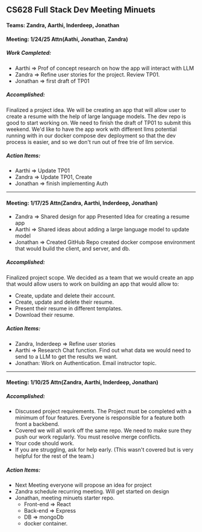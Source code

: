 ## CS628 Full Stack Dev Meeting Minuets
#### Teams: Zandra, Aarthi, Inderdeep, Jonathan

#### Meeting: 1/24/25 Attn(Aathi, Jonathan, Zandra)
##### Work Completed:
  - Aarthi => Prof of concept research on how the app will interact with LLM
  - Zandra => Refine user stories for the project. Review TP01.
  - Jonathan => first draft of TP01
##### Accomplished: 
Finalized a project idea. We will be creating an app that will allow user to create a resume with the help of large language 
models. The dev repo is good to start working on. We need to finish the draft of TP01 to submit this weekend. We'd like to 
have the app work with different llms potential running with in our docker compose dev deployment so that the dev process 
is easier, and so we don't run out of free trie of llm service. 

##### *Action Items*:
  - Aarthi => Update TP01
  - Zandra => Update TP01, Create 
  - Jonathan => finish implementing Auth
____ 
#### Meeting: 1/17/25 Attn(Zandra, Aarthi, Inderdeep, Jonathan)
  - Zandra => Shared design for app Presented Idea for creating a resume app
  - Aarthi => Shared ideas about adding a large language model to update model
  - Jonathan => Created GitHub Repo created docker compose environment that would build the client, and server, and db.

##### Accomplished:
Finalized project scope. We decided as a team that we would create an app that would allow users to work on building an app that would allow to:
  - Create, update and delete their account. 
  - Create, update and delete their resume.
  - Present their resume in different templates.
  - Download their resume.
##### *Action Items*:
  - Zandra, Inderdeep => Refine user stories 
  - Aarthi => Research Chat function. Find out what data we would need to send to a LLM to get the results we want. 
  - Jonathan: Work on Authentication. Email instructor topic.
____

#### Meeting: 1/10/25 Attn(Zandra, Aarthi, Inderdeep, Jonathan)

##### Accomplished:
- Discussed project requirements. The Project must be completed with a minimum of four features. Everyone is responsible for a feature both front a backbend.
- Covered we will all work off the same repo. We need to make sure they push our work regularly. You must resolve merge conflicts.
- Your code should work.
- If you are struggling, ask for help early. (This wasn't covered but is very helpful for the rest of the team.)

##### *Action Items*:
- Next Meeting everyone will propose an idea for project
- Zandra schedule recurring meeting. Will get started on design
- Jonathan, meeting minuets starter repo.
  - Front-end  => React
  - Back-end => Express
  - DB => mongoDb
  - docker container. 
